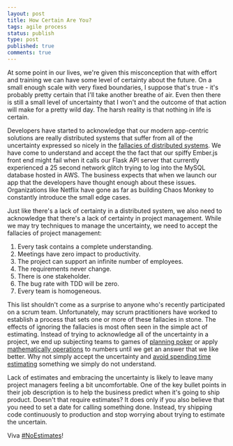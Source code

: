 ```yaml
---
layout: post
title: How Certain Are You?
tags: agile process
status: publish
type: post
published: true
comments: true
---
```

At some point in our lives, we\'re given this misconception that with effort and training we can have some level of certainty about the future. 
On a small enough scale with very fixed boundaries, I suppose that\'s true - it\'s probably pretty certain that I\'ll take another breathe of air. 
Even then there is still a small level of uncertainty that I won\'t and the outcome of that action will make for a pretty wild day. The harsh 
reality is that nothing in life is certain.

<!--EndExcerpt-->

Developers have started to acknowledge that our modern app-centric solutions are really distributed systems that suffer from all of the uncertainty
expressed so nicely in the [fallacies of distributed systems][dist-sys-fallacies]. We have come to understand and accept the the fact that our spiffy
Ember.js front end might fail when it calls our Flask API server that currently experienced a 25 second network glitch trying to log into the MySQL
database hosted in AWS. The business expects that when we launch our app that the developers have thought enough about these issues. Organizations like
Netflix have gone as far as building Chaos Monkey to constantly introduce the small edge cases.

Just like there\'s a lack of certainty in a distributed system, we also need to acknowledge that there\'s a lack of certainty in project management.
While we may try techniques to manage the uncertainty, we need to accept the fallacies of project management:

1. Every task contains a complete understanding.
2. Meetings have zero impact to productivity.
3. The project can support an infinite number of employees.
4. The requirements never change.
5. There is one stakeholder.
6. The bug rate with TDD will be zero.
7. Every team is homogeneous.

This list shouldn\'t come as a surprise to anyone who\'s recently participated on a scrum team. Unfortunately, may scrum practitioners have worked
to establish a process that sets one or more of these fallacies in stone. The effects of ignoring the fallacies is most often seen in the simple
act of estimating. Instead of trying to acknowledge all of the uncertainty in a project, we end up subjecting teams to games of 
[planning poker][planning-poker] or apply [mathematically operations][velocity] to numbers until we get an answer that we like better. Why not
simply accept the uncertainty and [avoid spending time estimating][NoEstimates] something we simply do not understand.

Lack of estimates and embracing the uncertainty is likely to leave many project managers feeling a bit uncomfortable. One of the key bullet
points in their job description is to help the business predict when it\'s going to ship product. Doesn\'t that require estimates? It does
only if you also believe that you need to set a date for calling something done. Instead, try shipping code continuously to production and stop
worrying about trying to estimate the uncertain.

Viva [#NoEstimates][NoEstimates-Hashtag]!

[NoEstimates]: http://noestimates.org/blog/
[NoEstimates-Hashtag]: https://twitter.com/search?q=%23NoEstimates
[dist-sys-fallacies]: http://en.wikipedia.org/wiki/Fallacies_of_distributed_computing
[planning-poker]: http://www.planningpoker.com/
[velocity]: http://en.wikipedia.org/wiki/Velocity_(software_development)


